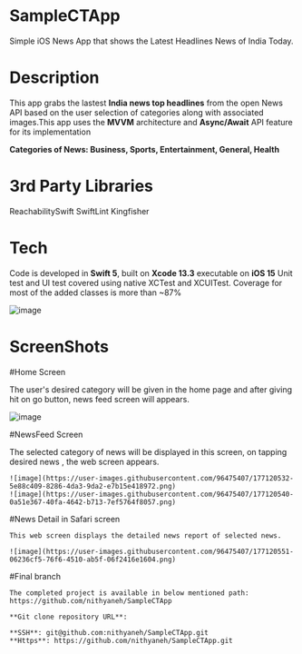 # SampleCTApp

   Simple iOS News App that shows the Latest Headlines News of India Today.

# Description
   
   This app grabs the lastest **India news top headlines** from the open News API based on the user selection of categories along with associated images.This app uses the **MVVM** architecture and **Async/Await** API feature for its implementation 
   
   **Categories of News: Business, Sports, Entertainment, General, Health**

# 3rd Party Libraries

   ReachabilitySwift
   SwiftLint
   Kingfisher
  
# Tech

   Code is developed in **Swift 5**, built on **Xcode 13.3** executable on **iOS 15**
   Unit test and UI test covered using native XCTest and XCUITest. Coverage for most of the added classes is more than ~87%
   
   ![image](https://user-images.githubusercontent.com/96475407/177120144-f16b1dbf-25af-4565-b621-e0f3fca93078.png)


# ScreenShots

   #Home Screen 
   
   The user's desired category will be given in the home page and after giving hit on go button, news feed screen will appears.

   ![image](https://user-images.githubusercontent.com/96475407/177120525-8ae51976-ebda-4753-86a8-4fff979eb239.png)


#NewsFeed Screen
   
   The selected category of news will be displayed in this screen, on tapping desired news , the web screen appears.
    
    ![image](https://user-images.githubusercontent.com/96475407/177120532-5e88c409-8286-4da3-9da2-e7b15e418972.png)
    ![image](https://user-images.githubusercontent.com/96475407/177120540-0a51e367-40fa-4642-b713-7ef5764f8057.png)

#News Detail in Safari screen
    
    This web screen displays the detailed news report of selected news.

    ![image](https://user-images.githubusercontent.com/96475407/177120551-06236cf5-76f6-4510-ab5f-06f2416e1604.png)



#Final branch

    The completed project is available in below mentioned path:
    https://github.com/nithyaneh/SampleCTApp

    **Git clone repository URL**: 

    **SSH**: git@github.com:nithyaneh/SampleCTApp.git
    **Https**: https://github.com/nithyaneh/SampleCTApp.git

